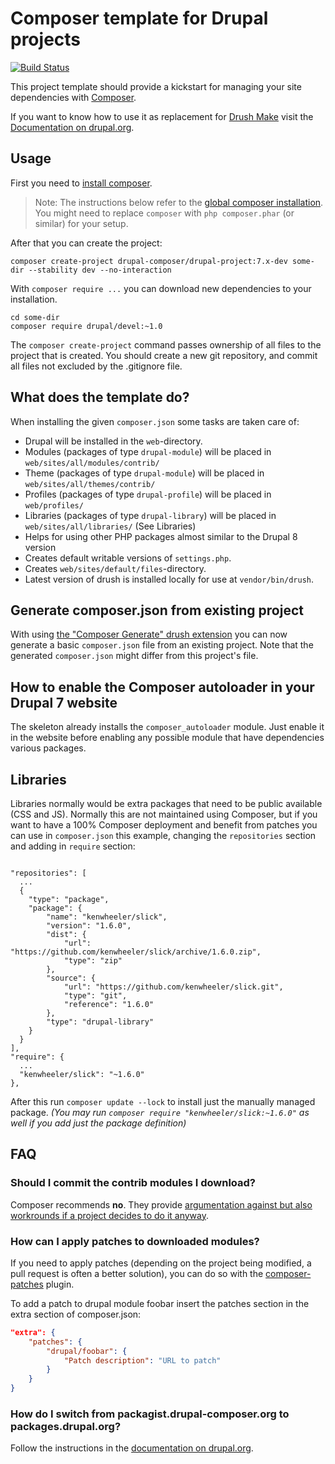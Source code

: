 # Composer template for Drupal projects

[![Build Status](https://travis-ci.org/drupal-composer/drupal-project.svg?branch=7.x)](https://travis-ci.org/drupal-composer/drupal-project)

This project template should provide a kickstart for managing your site
dependencies with [Composer](https://getcomposer.org/).

If you want to know how to use it as replacement for
[Drush Make](https://github.com/drush-ops/drush/blob/8.x/docs/make.md) visit
the [Documentation on drupal.org](https://www.drupal.org/node/2471553).

## Usage

First you need to [install composer](https://getcomposer.org/doc/00-intro.md#installation-linux-unix-osx).

> Note: The instructions below refer to the [global composer installation](https://getcomposer.org/doc/00-intro.md#globally).
You might need to replace `composer` with `php composer.phar` (or similar) 
for your setup.

After that you can create the project:

```
composer create-project drupal-composer/drupal-project:7.x-dev some-dir --stability dev --no-interaction
```

With `composer require ...` you can download new dependencies to your 
installation.

```
cd some-dir
composer require drupal/devel:~1.0
```

The `composer create-project` command passes ownership of all files to the 
project that is created. You should create a new git repository, and commit 
all files not excluded by the .gitignore file.

## What does the template do?

When installing the given `composer.json` some tasks are taken care of:

* Drupal will be installed in the `web`-directory.
* Modules (packages of type `drupal-module`) will be placed in `web/sites/all/modules/contrib/`
* Theme (packages of type `drupal-module`) will be placed in `web/sites/all/themes/contrib/`
* Profiles (packages of type `drupal-profile`) will be placed in `web/profiles/`
* Libraries (packages of type `drupal-library`) will be placed in `web/sites/all/libraries/` (See Libraries)
* Helps for using other PHP packages almost similar to the Drupal 8 version
* Creates default writable versions of `settings.php`.
* Creates `web/sites/default/files`-directory.
* Latest version of drush is installed locally for use at `vendor/bin/drush`.

## Generate composer.json from existing project

With using [the "Composer Generate" drush extension](https://www.drupal.org/project/composer_generate)
you can now generate a basic `composer.json` file from an existing project. Note
that the generated `composer.json` might differ from this project's file.

## How to enable the Composer autoloader in your Drupal 7 website

The skeleton already installs the `composer_autoloader` module. Just enable it in the website before enabling
any possible module that have dependencies various packages.

## Libraries

Libraries normally would be extra packages that need to be public available (CSS and JS).
Normally this are not maintained using Composer, but if you want to have a 100% Composer deployment and benefit from patches you can use in `composer.json` this example, changing the `repositories` section and adding in `require` section:
```

"repositories": [
  ...
  {
    "type": "package",
    "package": {
        "name": "kenwheeler/slick",
        "version": "1.6.0",
        "dist": {
            "url": "https://github.com/kenwheeler/slick/archive/1.6.0.zip",
            "type": "zip"
        },
        "source": {
            "url": "https://github.com/kenwheeler/slick.git",
            "type": "git",
            "reference": "1.6.0"
        },
        "type": "drupal-library"
    }
  }
],
"require": {
  ...
  "kenwheeler/slick": "~1.6.0"
},
```
After this run `composer update --lock` to install just the manually managed package.
_(You may run `composer require "kenwheeler/slick:~1.6.0"` as well if you add just the package definition)_

## FAQ

### Should I commit the contrib modules I download?

Composer recommends **no**. They provide [argumentation against but also 
workrounds if a project decides to do it anyway](https://getcomposer.org/doc/faqs/should-i-commit-the-dependencies-in-my-vendor-directory.md).

### How can I apply patches to downloaded modules?

If you need to apply patches (depending on the project being modified, a pull 
request is often a better solution), you can do so with the 
[composer-patches](https://github.com/cweagans/composer-patches) plugin.

To add a patch to drupal module foobar insert the patches section in the extra 
section of composer.json:
```json
"extra": {
    "patches": {
        "drupal/foobar": {
            "Patch description": "URL to patch"
        }
    }
}
```
### How do I switch from packagist.drupal-composer.org to packages.drupal.org?

Follow the instructions in the [documentation on drupal.org](https://www.drupal.org/docs/develop/using-composer/using-packagesdrupalorg).
